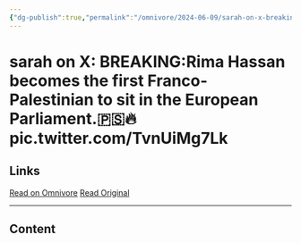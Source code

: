 ```yaml
---
{"dg-publish":true,"permalink":"/omnivore/2024-06-09/sarah-on-x-breaking-rima-hassan-becomes-the-first-franco-palestinian-to-sit-in-the-european-parl/"}
---
```



# sarah on X: BREAKING:Rima Hassan becomes the first Franco-Palestinian to sit in the European Parliament.🇵🇸🔥 pic.twitter.com/TvnUiMg7Lk

## Links
[Read on Omnivore](https://omnivore.app/me/https-x-com-sahouraxo-status-1799881835717218643-18ffec7fed4)
[Read Original](https://x.com/sahouraxo/status/1799881835717218643)

---


## Content
